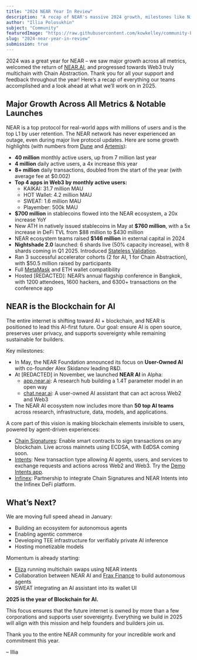 ```yaml
---
title: "2024 NEAR Year In Review"
description: "A recap of NEAR's massive 2024 growth, milestones like Nightshade 2.0, NEAR AI's debut, and what's ahead in 2025."
author: "Illia Polosukhin"
subject: "Community"
featuredImage: "https://raw.githubusercontent.com/kowkelley/community-blog-prototype/main/content/posts/20241220-a-post-from-illia-polosukhin/images/near-2024-recap-blog.png"
slug: "2024-near-year-in-review"
submission: true
---
```


2024 was a great year for NEAR – we saw major growth across all metrics, welcomed the return of [NEAR.AI](https://near.ai), and progressed towards Web3 truly multichain with Chain Abstraction. Thank you for all your support and feedback throughout the year! Here’s a recap of everything our teams accomplished and a look ahead at what we’ll work on in 2025.

## Major Growth Across All Metrics & Notable Launches

NEAR is a top protocol for real-world apps with millions of users and is the top L1 by user retention. The NEAR network has never experienced an outage, even during major live protocol updates. Here are some growth highlights (with numbers from [Dune](https://dune.com/near/chain-abstraction-is-near) and [Artemis](https://app.artemisanalytics.com/chains)):

- **40 million** monthly active users, up from 7 million last year
- **4 million** daily active users, a 4x increase this year
- **8+ million** daily transactions, doubled from the start of the year (with average fee at $0.002)
- **Top 4 apps in Web3 by monthly active users:**
  - KAIKAI: 31.7 million MAU
  - HOT Wallet: 4.2 million MAU
  - SWEAT: 1.6 million MAU
  - Playember: 500k MAU
- **$700 million** in stablecoins flowed into the NEAR ecosystem, a 20x increase YoY
- New ATH in natively issued stablecoins in May at **$760 million**, with a 5x increase in DeFi TVL from $88 million to $430 million
- NEAR ecosystem teams raised **$146 million** in external capital in 2024
- **Nightshade 2.0** launched: 6 shards live (50% capacity increase), with 8 shards coming in Q1 2025. Introduced [Stateless Validation](https://pages.near.org/blog/nightshade-2-launches-on-near-mainnet-introducing-stateless-validation/).
- Ran 3 successful accelerator cohorts (2 for AI, 1 for Chain Abstraction), with $50.5 million raised by participants
- Full [MetaMask](https://pages.near.org/blog/ethereum-near-mainnet/) and ETH wallet compatibility
- Hosted [REDACTED]: NEAR’s annual flagship conference in Bangkok, with 1200 attendees, 1600 hackers, and 6300+ transactions on the conference app

## NEAR is the Blockchain for AI

The entire internet is shifting toward AI + blockchain, and NEAR is positioned to lead this AI-first future. Our goal: ensure AI is open source, preserves user privacy, and supports sovereignty while remaining sustainable for builders.

Key milestones:

- In May, the NEAR Foundation announced its focus on **User-Owned AI** with co-founder Alex Skidanov leading R&D.
- At [REDACTED] in November, we launched **NEAR AI** in Alpha:
  - [app.near.ai](http://app.near.ai): A research hub building a 1.4T parameter model in an open way
  - [chat.near.ai](http://chat.near.ai): A user-owned AI assistant that can act across Web2 and Web3
- The NEAR AI ecosystem now includes more than **50 top AI teams** across research, infrastructure, data, models, and applications.

A core part of this vision is making blockchain elements invisible to users, powered by agent-driven experiences:

- [Chain Signatures](https://near.org/chain-abstraction): Enable smart contracts to sign transactions on any blockchain. Live across mainnets using ECDSA, with EdDSA coming soon.
- [Intents](https://pages.near.org/blog/introducing-near-intents/): New transaction type allowing AI agents, users, and services to exchange requests and actions across Web2 and Web3. Try the [Demo Intents app](https://app.near-intents.org/).
- [Infinex](https://pages.near.org/blog/infinex-integrates-near-protocol-chain-signatures-and-near-intents/): Partnership to integrate Chain Signatures and NEAR Intents into the Infinex DeFi platform.

## What’s Next?

We are moving full speed ahead in January:

- Building an ecosystem for autonomous agents
- Enabling agentic commerce
- Developing TEE infrastructure for verifiably private AI inference
- Hosting monetizable models

Momentum is already starting:

- [Eliza](https://github.com/ai16z/eliza/pull/847) running multichain swaps using NEAR intents
- Collaboration between NEAR AI and [Frax Finance](https://twitter.com/fraxfinance/status/1868837636577874264) to build autonomous agents
- SWEAT integrating an AI assistant into its wallet UI

**2025 is the year of Blockchain for AI.**

This focus ensures that the future internet is owned by more than a few corporations and supports user sovereignty. Everything we build in 2025 will align with this mission and help founders and builders join us.

Thank you to the entire NEAR community for your incredible work and commitment this year.

– Illia
